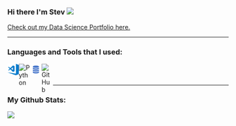 ### Hi there I'm Stev <img src="https://media.giphy.com/media/hvRJCLFzcasrR4ia7z/giphy.gif" width="25px">

[Check out my Data Science Portfolio here.](https://stev-create.github.io/)

 ---

### Languages and Tools that I used:

<img align="left" alt="Visual Studio Code" width="26px" src="https://raw.githubusercontent.com/github/explore/80688e429a7d4ef2fca1e82350fe8e3517d3494d/topics/visual-studio-code/visual-studio-code.png" />
<img align="left" alt="Python" width="26px" src="https://raw.githubusercontent.com/jmnote/z-icons/master/svg/python.svg" />
<img align="left" alt="SQL" width="26px" src="https://raw.githubusercontent.com/github/explore/80688e429a7d4ef2fca1e82350fe8e3517d3494d/topics/sql/sql.png" />
<img align="left" alt="GitHub" width="26px" src="https://raw.githubusercontent.com/jmnote/z-icons/master/svg/github.svg" />
<br></br>

 ----

### My Github Stats:

<img height="180em" src="https://github-readme-stats.vercel.app/api?username=stev-create&show_icons=true&hide_border=true&&count_private=true&include_all_commits=true" />

<!--
**Stev-create/stev-create** is a ✨ _special_ ✨ repository because its `README.md` (this file) appears on your GitHub profile.

Here are some ideas to get you started:

- 🔭 I’m currently working on ...
- 🌱 I’m currently learning ...
- 👯 I’m looking to collaborate on ...
- 🤔 I’m looking for help with ...
- 💬 Ask me about ...
- 📫 How to reach me: ...
- 😄 Pronouns: ...
- ⚡ Fun fact: ...
-->
